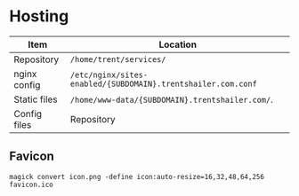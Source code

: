 # Hosting

Item         | Location
-------------|---------
Repository   | `/home/trent/services/`
nginx config | `/etc/nginx/sites-enabled/{SUBDOMAIN}.trentshailer.com.conf`
Static files | `/home/www-data/{SUBDOMAIN}.trentshailer.com/`.
Config files | Repository

## Favicon

`magick convert icon.png -define icon:auto-resize=16,32,48,64,256 favicon.ico`
